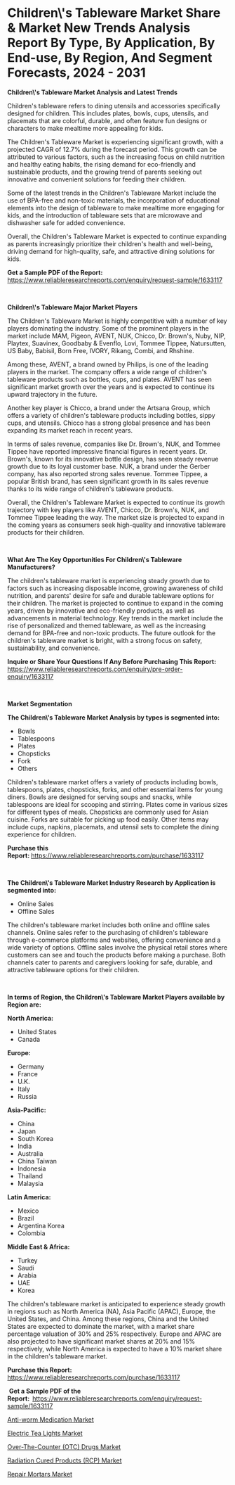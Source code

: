 <p><h1>Children\'s Tableware Market Share & Market New Trends Analysis Report By Type, By Application, By End-use, By Region, And Segment Forecasts, 2024 - 2031</h1></p><p><strong>Children\'s Tableware Market Analysis and Latest Trends</strong></p>
<p><p>Children's tableware refers to dining utensils and accessories specifically designed for children. This includes plates, bowls, cups, utensils, and placemats that are colorful, durable, and often feature fun designs or characters to make mealtime more appealing for kids.</p><p>The Children's Tableware Market is experiencing significant growth, with a projected CAGR of 12.7% during the forecast period. This growth can be attributed to various factors, such as the increasing focus on child nutrition and healthy eating habits, the rising demand for eco-friendly and sustainable products, and the growing trend of parents seeking out innovative and convenient solutions for feeding their children.</p><p>Some of the latest trends in the Children's Tableware Market include the use of BPA-free and non-toxic materials, the incorporation of educational elements into the design of tableware to make mealtime more engaging for kids, and the introduction of tableware sets that are microwave and dishwasher safe for added convenience.</p><p>Overall, the Children's Tableware Market is expected to continue expanding as parents increasingly prioritize their children's health and well-being, driving demand for high-quality, safe, and attractive dining solutions for kids.</p></p>
<p><strong>Get a Sample PDF of the Report:&nbsp;</strong> <a href="https://www.reliableresearchreports.com/enquiry/request-sample/1633117">https://www.reliableresearchreports.com/enquiry/request-sample/1633117</a></p>
<p>&nbsp;</p>
<p><strong>Children\'s Tableware Major Market Players</strong></p>
<p><p>The Children's Tableware Market is highly competitive with a number of key players dominating the industry. Some of the prominent players in the market include MAM, Pigeon, AVENT, NUK, Chicco, Dr. Brown's, Nuby, NIP, Playtex, Suavinex, Goodbaby & Evenflo, Lovi, Tommee Tippee, Natursutten, US Baby, Babisil, Born Free, IVORY, Rikang, Combi, and Rhshine.</p><p>Among these, AVENT, a brand owned by Philips, is one of the leading players in the market. The company offers a wide range of children's tableware products such as bottles, cups, and plates. AVENT has seen significant market growth over the years and is expected to continue its upward trajectory in the future. </p><p>Another key player is Chicco, a brand under the Artsana Group, which offers a variety of children's tableware products including bottles, sippy cups, and utensils. Chicco has a strong global presence and has been expanding its market reach in recent years.</p><p>In terms of sales revenue, companies like Dr. Brown's, NUK, and Tommee Tippee have reported impressive financial figures in recent years. Dr. Brown's, known for its innovative bottle design, has seen steady revenue growth due to its loyal customer base. NUK, a brand under the Gerber company, has also reported strong sales revenue. Tommee Tippee, a popular British brand, has seen significant growth in its sales revenue thanks to its wide range of children's tableware products.</p><p>Overall, the Children's Tableware Market is expected to continue its growth trajectory with key players like AVENT, Chicco, Dr. Brown's, NUK, and Tommee Tippee leading the way. The market size is projected to expand in the coming years as consumers seek high-quality and innovative tableware products for their children.</p></p>
<p>&nbsp;</p>
<p><strong>What Are The Key Opportunities For Children\'s Tableware Manufacturers?</strong></p>
<p><p>The children's tableware market is experiencing steady growth due to factors such as increasing disposable income, growing awareness of child nutrition, and parents' desire for safe and durable tableware options for their children. The market is projected to continue to expand in the coming years, driven by innovative and eco-friendly products, as well as advancements in material technology. Key trends in the market include the rise of personalized and themed tableware, as well as the increasing demand for BPA-free and non-toxic products. The future outlook for the children's tableware market is bright, with a strong focus on safety, sustainability, and convenience.</p></p>
<p><strong>Inquire or Share Your Questions If Any Before Purchasing This Report:</strong> <a href="https://www.reliableresearchreports.com/enquiry/pre-order-enquiry/1633117">https://www.reliableresearchreports.com/enquiry/pre-order-enquiry/1633117</a></p>
<p>&nbsp;</p>
<p><strong>Market Segmentation</strong></p>
<p><strong>The Children\'s Tableware Market Analysis by types is segmented into:</strong></p>
<p><ul><li>Bowls</li><li>Tablespoons</li><li>Plates</li><li>Chopsticks</li><li>Fork</li><li>Others</li></ul></p>
<p><p>Children's tableware market offers a variety of products including bowls, tablespoons, plates, chopsticks, forks, and other essential items for young diners. Bowls are designed for serving soups and snacks, while tablespoons are ideal for scooping and stirring. Plates come in various sizes for different types of meals. Chopsticks are commonly used for Asian cuisine. Forks are suitable for picking up food easily. Other items may include cups, napkins, placemats, and utensil sets to complete the dining experience for children.</p></p>
<p><strong>Purchase this Report:&nbsp;</strong><a href="https://www.reliableresearchreports.com/purchase/1633117">https://www.reliableresearchreports.com/purchase/1633117</a></p>
<p>&nbsp;</p>
<p><strong>The Children\'s Tableware Market Industry Research by Application is segmented into:</strong></p>
<p><ul><li>Online Sales</li><li>Offline Sales</li></ul></p>
<p><p>The children's tableware market includes both online and offline sales channels. Online sales refer to the purchasing of children's tableware through e-commerce platforms and websites, offering convenience and a wide variety of options. Offline sales involve the physical retail stores where customers can see and touch the products before making a purchase. Both channels cater to parents and caregivers looking for safe, durable, and attractive tableware options for their children.</p></p>
<p>&nbsp;</p>
<p><strong>In terms of Region, the Children\'s Tableware Market Players available by Region are:</strong></p>
<p>
    <p> <strong> North America: </strong>
        <ul>
            <li>United States</li>
            <li>Canada</li>
        </ul>
        </p> 
    <p> <strong> Europe: </strong>
        <ul>
            <li>Germany</li>
            <li>France</li>
            <li>U.K.</li>
            <li>Italy</li>
            <li>Russia</li>
        </ul>
        </p> 
    <p> <strong> Asia-Pacific: </strong>
        <ul>
            <li>China</li>
            <li>Japan</li>
            <li>South Korea</li>
            <li>India</li>
            <li>Australia</li>
            <li>China Taiwan</li>
            <li>Indonesia</li>
            <li>Thailand</li>
            <li>Malaysia</li>
        </ul>
        </p> 
    <p> <strong> Latin America: </strong>
        <ul>
            <li>Mexico</li>
            <li>Brazil</li>
            <li>Argentina Korea</li>
            <li>Colombia</li>
        </ul>
        </p> 
    <p> <strong> Middle East & Africa: </strong>
        <ul>
            <li>Turkey</li>
            <li>Saudi</li>
            <li>Arabia</li>
            <li>UAE</li>
            <li>Korea</li>
        </ul>
    </p>
    </p>
<p><p>The children's tableware market is anticipated to experience steady growth in regions such as North America (NA), Asia Pacific (APAC), Europe, the United States, and China. Among these regions, China and the United States are expected to dominate the market, with a market share percentage valuation of 30% and 25% respectively. Europe and APAC are also projected to have significant market shares at 20% and 15% respectively, while North America is expected to have a 10% market share in the children's tableware market.</p></p>
<p><strong>Purchase this Report: </strong><a href="https://www.reliableresearchreports.com/purchase/1633117">https://www.reliableresearchreports.com/purchase/1633117</a></p>
<p>&nbsp;<strong>Get a Sample PDF of the Report:&nbsp;&nbsp;</strong><a href="https://www.reliableresearchreports.com/enquiry/request-sample/1633117">https://www.reliableresearchreports.com/enquiry/request-sample/1633117</a></p>
<p><strong></strong></p>
<p><p><a href="https://automatic-knee-4c7.notion.site/Anti-worm-Medication-Market-Size-2024-2031-Global-Industrial-Analysis-Key-Geographical-Regions-M-60158878a8a744d99655d78ba7114593">Anti-worm Medication Market</a></p><p><a href="https://view.publitas.com/reportprime-1/electric-tea-lights-market-size-growth-outlook-from-2024-to-2031-projecting-at-markets-trends-analysis-by-application-regional-outlook-and-revenue/">Electric Tea Lights Market</a></p><p><a href="https://sulfuric-clavicle-d39.notion.site/Over-The-Counter-OTC-Drugs-Market-Provides-a-Comprehensive-Analysis-Including-a-Macro-Overview-of--4968d90d3ef848b6a3bd5efd51b795f0">Over-The-Counter (OTC) Drugs Market</a></p><p><a href="https://sulfuric-clavicle-d39.notion.site/Radiation-Cured-Products-RCP-Market-Provides-Detailed-Segmentation-of-this-Market-based-on-Type-A-dfc410f78a4f45d7825b167a30e87dfd">Radiation Cured Products (RCP) Market</a></p><p><a href="https://view.publitas.com/reportprime-1/repair-mortars-market-centers-on-aspects-such-as-market-growth-market-share-market-opportunity-and-projected-forecasts-spanning-from-2024-to-2031/">Repair Mortars Market</a></p></p>